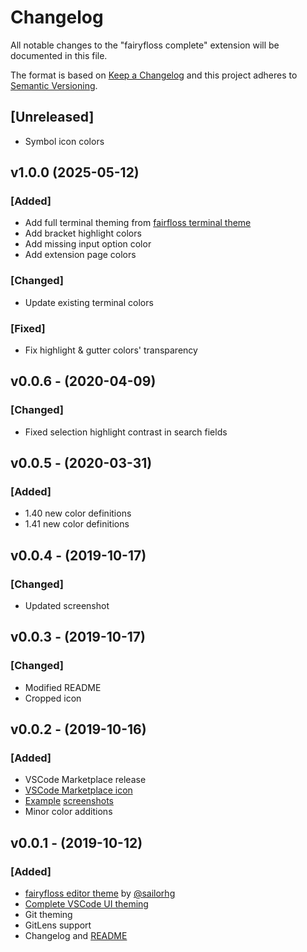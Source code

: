 # Changelog

All notable changes to the "fairyfloss complete" extension will be documented in this file.

The format is based on [Keep a Changelog](http://keepachangelog.com/en/1.0.0) and this project adheres to [Semantic Versioning](https://semver.org/spec/v2.0.0.html).

## [Unreleased]
- Symbol icon colors

## v1.0.0 (2025-05-12)
### [Added]
- Add full terminal theming from [fairfloss terminal theme](https://gist.github.com/mintchipleaf/bd17682ec6ec0d11c90d7ff46fa4cdbe)
- Add bracket highlight colors
- Add missing input option color
- Add extension page colors

### [Changed]
- Update existing terminal colors

### [Fixed]
- Fix highlight & gutter colors' transparency

## v0.0.6 - (2020-04-09)
### [Changed]
- Fixed selection highlight contrast in search fields

## v0.0.5 - (2020-03-31)
### [Added]
- 1.40 new color definitions
- 1.41 new color definitions

## v0.0.4 - (2019-10-17)
### [Changed]
- Updated screenshot

## v0.0.3 - (2019-10-17)
### [Changed] 
- Modified README
- Cropped icon

## v0.0.2 - (2019-10-16)
### [Added] 
- VSCode Marketplace release
- [VSCode Marketplace icon](/assets/icon.png)
- [Example](/assets/screenshot_basic.png) [screenshots](/assets/screenshot_extras.png)
- Minor color additions

## v0.0.1 - (2019-10-12)
### [Added]
- [fairyfloss editor theme](https://github.com/sailorhg/fairyfloss) by [@sailorhg](https://github.com/sailorhg)
- [Complete VSCode UI theming](/themes/fairyfloss-color-theme.json)
- Git theming
- GitLens support
- Changelog and [README](README.md)
